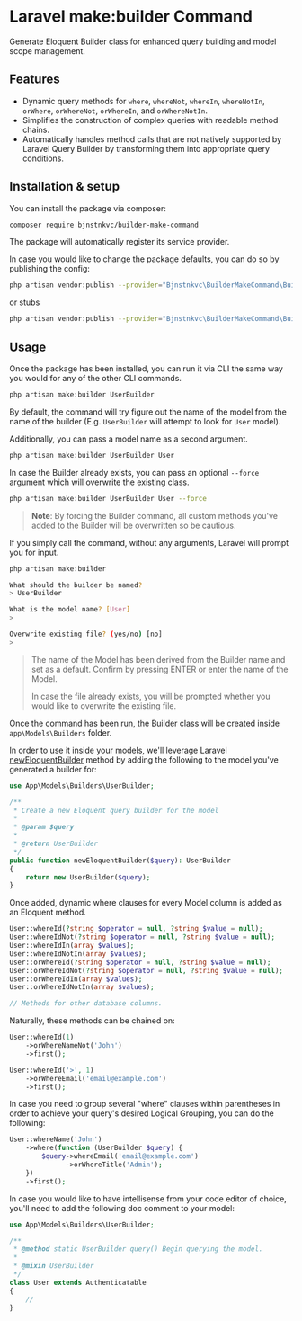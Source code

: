 # Laravel make:builder Command

Generate Eloquent Builder class for enhanced query building and model scope management.

## Features

- Dynamic query methods for `where`, `whereNot`, `whereIn`, `whereNotIn`, `orWhere`, `orWhereNot`, `orWhereIn`,
  and `orWhereNotIn`.
- Simplifies the construction of complex queries with readable method chains.
- Automatically handles method calls that are not natively supported by Laravel Query Builder by transforming them
  into appropriate query conditions.

## Installation & setup

You can install the package via composer:

```bash
composer require bjnstnkvc/builder-make-command
```

The package will automatically register its service provider.

In case you would like to change the package defaults, you can do so by publishing the config:

```bash
php artisan vendor:publish --provider="Bjnstnkvc\BuilderMakeCommand\BuilderMakeCommandServiceProvider" --tag=make-builder-config
```

or stubs

```bash
php artisan vendor:publish --provider="Bjnstnkvc\BuilderMakeCommand\BuilderMakeCommandServiceProvider" --tag=make-builder-stubs
```

## Usage

Once the package has been installed, you can run it via CLI the same way you would for any of the other CLI commands.

```bash
php artisan make:builder UserBuilder
```

By default, the command will try figure out the name of the model from the name of the builder (E.g. `UserBuilder` will
attempt to look for `User` model).

Additionally, you can pass a model name as a second argument.

```bash
php artisan make:builder UserBuilder User
```

In case the Builder already exists, you can pass an optional `--force` argument which will overwrite the existing class.

```bash
php artisan make:builder UserBuilder User --force
```

> **Note**: By forcing the Builder command, all custom methods you've added to the Builder will be overwritten so be
> cautious.

If you simply call the command, without any arguments, Laravel will prompt you for input.

```bash
php artisan make:builder
```

```bash
What should the builder be named?
> UserBuilder
```

```bash
What is the model name? [User]
> 
```

```bash
Overwrite existing file? (yes/no) [no]
> 
```

> The name of the Model has been derived from the Builder name and set as a default. Confirm by pressing ENTER or enter
> the name of the Model.
> 
>In case the file already exists, you will be prompted whether you would like to overwrite the existing file.

Once the command has been run, the Builder class will be created inside `app\Models\Builders` folder.

In order to use it inside your models, we'll leverage
Laravel [newEloquentBuilder](https://laravel.com/api/11.x/Illuminate/Database/Eloquent/Model.html#method_newEloquentBuilder)
method by adding the following to the model you've generated a builder for:

```php
use App\Models\Builders\UserBuilder;

/**
 * Create a new Eloquent query builder for the model
 *
 * @param $query
 *
 * @return UserBuilder
 */
public function newEloquentBuilder($query): UserBuilder
{
    return new UserBuilder($query);
}
```

Once added, dynamic where clauses for every Model column is added as an Eloquent method.

```php
User::whereId(?string $operator = null, ?string $value = null);
User::whereIdNot(?string $operator = null, ?string $value = null);
User::whereIdIn(array $values);
User::whereIdNotIn(array $values);
User::orWhereId(?string $operator = null, ?string $value = null);
User::orWhereIdNot(?string $operator = null, ?string $value = null);
User::orWhereIdIn(array $values);
User::orWhereIdNotIn(array $values);

// Methods for other database columns.
```

Naturally, these methods can be chained on:

```php
User::whereId(1)
    ->orWhereNameNot('John')
    ->first();
```

```php
User::whereId('>', 1)
    ->orWhereEmail('email@example.com')
    ->first();
```

In case you need to group several "where" clauses within parentheses in order to achieve your query's desired Logical
Grouping, you can do the following:

```php
User::whereName('John')
    ->where(function (UserBuilder $query) {
        $query->whereEmail('email@example.com')
              ->orWhereTitle('Admin');
    })
    ->first();
```

In case you would like to have intellisense from your code editor of choice, you'll need to add the following doc
comment to your model:

```php
use App\Models\Builders\UserBuilder;

/**
 * @method static UserBuilder query() Begin querying the model.
 *
 * @mixin UserBuilder
 */
class User extends Authenticatable
{
    //
}
```